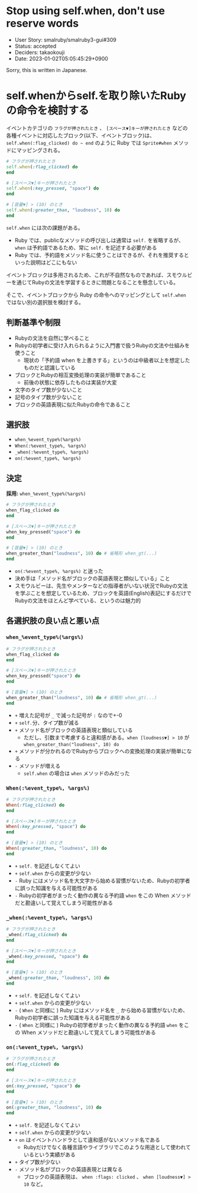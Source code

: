 # Stop using self.when, don't use reserve words

- User Story: smalruby/smalruby3-gui#309
- Status: accepted
- Deciders: takaokouji
- Date: 2023-01-02T05:05:45:29+0900

Sorry, this is written in Japanese.

# self.whenからself.を取り除いたRubyの命令を検討する

イベントカテゴリの `フラグが押されたとき` 、 `[スペース▼]キーが押されたとき` などの各種イベントに対応したブロック(以下、イベントブロック)は、`self.when(:flag_clicked) do ~ end` のように Ruby では `Sprite#when` メソッドにマッピングされる。

```ruby
# フラグが押されたとき
self.when(:flag_clicked) do
end

# [スペース▼]キーが押されたとき
self.when(:key_pressed, "space") do
end

# [音量▼] > (10) のとき
self.when(:greater_than, "loudness", 10) do
end
```

`self.when` には次の課題がある。

- Ruby では、publicなメソッドの呼び出しは通常は `self.` を省略するが、`when` は予約語であるため、常に `self.` を記述する必要がある
- Ruby では、予約語をメソッド名に使うことはできるが、それを推奨するといった説明はどこにもない

イベントブロックは多用されるため、これが不自然なものであれば、スモウルビーを通じてRubyの文法を学習するときに問題となることを懸念している。

そこで、イベントブロックから Ruby の命令へのマッピングとして `self.when` ではない別の選択肢を検討する。

## 判断基準や制限

* Rubyの文法を自然に学べること
* Rubyの初学者に受け入れられるように入門書で扱うRubyの文法や仕組みを使うこと
  * 現状の「予約語 when を上書きする」というのは中級者以上を想定したものだと認識している
* ブロックとRubyの相互変換処理の実装が簡単であること
  * 前後の状態に依存したものは実装が大変
* 文字のタイプ数が少ないこと
* 記号のタイプ数が少ないこと
* ブロックの英語表現に似たRubyの命令であること

## 選択肢

* `when_%event_type%(%args%)`
* `When(:%event_type%, %args%)`
* `_when(:%event_type%, %args%)`
* `on(:%event_type%, %args%)`

## 決定

**採用:** `when_%event_type%(%args%)`

```ruby
# フラグが押されたとき
when_flag_clicked do
end

# [スペース▼]キーが押されたとき
when_key_pressed("space") do
end

# [音量▼] > (10) のとき
when_greater_than("loudness", 10) do # 省略形 when_gt(...)
end
```

* `on(:%event_type%, %args%)` と迷った
* 決め手は「メソッド名がブロックの英語表現と類似している」こと
* スモウルビーは、先生やメンターなどの指導者がいない状況でRubyの文法を学ぶことを想定しているため、ブロックを英語(English)表記にするだけでRubyの文法をほとんど学べている、というのは魅力的

## 各選択肢の良い点と悪い点

### `when_%event_type%(%args%)`

```ruby
# フラグが押されたとき
when_flag_clicked do
end

# [スペース▼]キーが押されたとき
when_key_pressed("space") do
end

# [音量▼] > (10) のとき
when_greater_than("loudness", 10) do # 省略形 when_gt(...)
end
```

* `+` 増えた記号が `_` で減った記号が `:` なので+-0
* `+` `self.`分、タイプ数が減る
* `+` メソッド名がブロックの英語表現と類似している
  * ただし、引数まで考慮すると違和感がある。`when [loudness▼] > 10` が `when_greater_than("loudness", 10) do`
* `+` メソッドが分かれるのでRubyからブロックへの変換処理の実装が簡単になる
* `-` メソッドが増える
  * `self.when` の場合は `when` メソッドのみだった

### `When(:%event_type%, %args%)`

```ruby
# フラグが押されたとき
When(:flag_clicked) do
end

# [スペース▼]キーが押されたとき
When(:key_pressed, "space") do
end

# [音量▼] > (10) のとき
When(:greater_than, "loudness", 10) do
end
```

* `+` `self.` を記述しなくてよい
* `+` `self.when` からの変更が少ない
* `-` Ruby にはメソッド名を大文字から始める習慣がないため、Rubyの初学者に誤った知識を与える可能性がある
* `-` Rubyの初学者がまったく動作の異なる予約語 `when` をこの When メソッドだと勘違いして覚えてしまう可能性がある

### `_when(:%event_type%, %args%)`

```ruby
# フラグが押されたとき
_when(:flag_clicked) do
end

# [スペース▼]キーが押されたとき
_when(:key_pressed, "space") do
end

# [音量▼] > (10) のとき
_when(:greater_than, "loudness", 10) do
end
```

* `+` `self.` を記述しなくてよい
* `+` `self.when` からの変更が少ない
* `-` ( `When` と同様に ) Ruby にはメソッド名を `_` から始める習慣がないため、Rubyの初学者に誤った知識を与える可能性がある
* `-` ( `When` と同様に ) Rubyの初学者がまったく動作の異なる予約語 `when` をこの When メソッドだと勘違いして覚えてしまう可能性がある

### `on(:%event_type%, %args%)`

```ruby
# フラグが押されたとき
on(:flag_clicked) do
end

# [スペース▼]キーが押されたとき
on(:key_pressed, "space") do
end

# [音量▼] > (10) のとき
on(:greater_than, "loudness", 10) do
end
```

* `+` `self.` を記述しなくてよい
* `+` `self.when` からの変更が少ない
* `+` `on` はイベントハンドラとして違和感がないメソッド名である
  - Rubyだけでなく各種言語やライブラリでこのような用途として使われているという実績がある
* `+` タイプ数が少ない
* `-` メソッド名がブロックの英語表現とは異なる
  * ブロックの英語表現は、 `when :flags: clicked` 、 `when [loudness▼] > 10` など。
